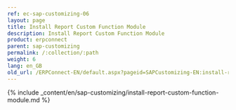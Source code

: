 ```yaml
---
ref: ec-sap-customizing-06
layout: page
title: Install Report Custom Function Module
description: Install Report Custom Function Module
product: erpconnect
parent: sap-customizing
permalink: /:collection/:path
weight: 6
lang: en_GB
old_url: /ERPConnect-EN/default.aspx?pageid=SAPCustomizing-EN:install-report-custom-function-module
---
```


{% include _content/en/sap-customizing/install-report-custom-function-module.md  %}